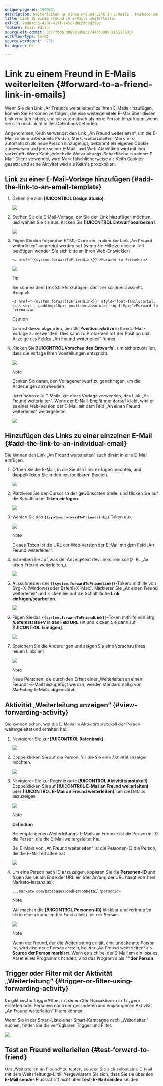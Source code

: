 ```yaml
---
unique-page-id: 1900581
description: Weiterleiten an einen Freund-Link in E-Mails - Marketo-Dokumente - Produktdokumentation
title: Link zu einem Freund in E-Mails weiterleiten
exl-id: 7addac65-4207-419f-845c-d6b2d08d299c
feature: Email Editor
source-git-commit: 0d37fbdb7d08901458c1744dc68893e155176327
workflow-type: tm+mt
source-wordcount: '703'
ht-degree: 0%

---
```


# Link zu einem Freund in E-Mails weiterleiten {#forward-to-a-friend-link-in-emails}

Wenn Sie den Link „An Freunde weiterleiten“ zu Ihren E-Mails hinzufügen, können Sie Personen verfolgen, die eine weitergeleitete E-Mail über diesen Link erhalten haben, und sie automatisch als neue Person hinzufügen, wenn sie sich noch nicht in der Datenbank befinden.

Angenommen, Keith verwendet den Link „An Freund weiterleiten“, um die E-Mail an eine unbekannte Person, Mark, weiterzuleiten. Mark wird automatisch als neue Person hinzugefügt, bekommt ein eigenes Cookie zugewiesen und jede seiner E-Mail- und Web-Aktivitäten wird mit ihm verknüpft. Wenn Keith jedoch die Weiterleitungs-Schaltfläche in seinem E-Mail-Client verwendet, wird Mark fälschlicherweise als Keith Cookies gesetzt und seine Aktivität wird als Keith&#39;s protokolliert.

## Link zu einer E-Mail-Vorlage hinzufügen {#add-the-link-to-an-email-template}

1. Gehen Sie zum **[!UICONTROL Design Studio]**.

   ![](assets/one-8.png)

1. Suchen Sie die E-Mail-Vorlage, der Sie den Link hinzufügen möchten, und wählen Sie sie aus. Klicken Sie **[!UICONTROL Entwurf bearbeiten]**.

   ![](assets/two-7.png)

1. Fügen Sie den folgenden HTML-Code ein, in dem der Link „An Freund weiterleiten“ angezeigt werden soll (wenn Sie Hilfe zu diesem Teil benötigen, wenden Sie sich bitte an Ihren Web-Entwickler):

   `<a href="{{system.forwardToFriendLink}}">Forward to Friend</a>`

   ![](assets/three-7.png)

   >[!TIP]
   >
   >
   >Sie können dem Link Stile hinzufügen, damit er schöner aussieht. Beispiel:
   >
   >`<a href="{{system.forwardToFriendLink}}" style="font-family:arial, sans-serif; padding:10px; position:absolute; right:0px;">Forward to Friend</a>`

   >[!CAUTION]
   >
   >Es wird davon abgeraten, den Stil **Position:relative** in Ihrer E-Mail-Vorlage zu verwenden. Dies kann zu Problemen mit der Position und Anzeige des Feldes „An Freund weiterleiten“ führen.

1. Klicken Sie **[!UICONTROL Vorschau des Entwurfs]**, um sicherzustellen, dass die Vorlage Ihren Vorstellungen entspricht.

   ![](assets/four-5.png)

   >[!NOTE]
   >
   >Denken Sie daran, den Vorlagenentwurf zu genehmigen, um die Änderungen anzuwenden.

   Jetzt haben alle E-Mails, die diese Vorlage verwenden, den Link „An Freund weiterleiten“. Wenn der E-Mail-Empfänger darauf klickt, wird er zu einer Web-Version der E-Mail mit dem Feld „An einen Freund weiterleiten“ weitergeleitet:

   ![](assets/f2afbox.png)

## Hinzufügen des Links zu einer einzelnen E-Mail {#add-the-link-to-an-individual-email}

Sie können den Link „An Freund weiterleiten“ auch direkt in eine E-Mail einfügen.

1. Öffnen Sie die E-Mail, in die Sie den Link einfügen möchten, und doppelklicken Sie in den bearbeitbaren Bereich.

   ![](assets/five-4.png)

1. Platzieren Sie den Cursor an der gewünschten Stelle, und klicken Sie auf die Schaltfläche **Token einfügen**.

   ![](assets/six-2.png)

1. Wählen Sie das **`{{system.forwardToFriendLink}}`** Token aus.

   ![](assets/seven-1.png)

   >[!NOTE]
   >
   >Dieses Token ist die URL der Web-Version der E-Mail mit dem Feld „An Freund weiterleiten“.

1. Schreiben Sie auf, was der Anzeigetext des Links sein soll (z. B. „An einen Freund weiterleiten„).

   ![](assets/seven-1.png)

1. Ausschneiden des **`{{system.forwardToFriendLink}}`**-Tokens mithilfe von Strg+X (Windows) oder Befehl+X (Mac). Markieren Sie „An einen Freund weiterleiten“ und klicken Sie auf die Schaltfläche **Link einfügen/bearbeiten**.

   ![](assets/eight-1.png)

1. Fügen Sie das **`{{system.forwardToFriendLink}}`**-Token mithilfe von Strg **/Befehlstaste+V in das Feld URL** ein und klicken Sie dann auf **[!UICONTROL Einfügen]**.

   ![](assets/nine.png)

1. Speichern Sie die Änderungen und zeigen Sie eine Vorschau Ihres neuen Links an!

   ![](assets/ten-1.png)

   >[!NOTE]
   >
   >Neue Personen, die durch den Erhalt einer „Weiterleiten an einen Freund“-E-Mail hinzugefügt werden, werden standardmäßig von Marketing-E-Mails abgemeldet.

## Aktivität „Weiterleitung anzeigen“ {#view-forwarding-activity}

Sie können sehen, wer die E-Mails im Aktivitätsprotokoll der Person weitergeleitet und erhalten hat.

1. Navigieren Sie zur **[!UICONTROL Datenbank]**.

   ![](assets/db.png)

1. Doppelklicken Sie auf die Person, für die Sie eine Aktivität anzeigen möchten.

   ![](assets/fourteen.png)

1. Navigieren Sie zur Registerkarte **[!UICONTROL Aktivitätsprotokoll]** . Doppelklicken Sie auf **[!UICONTROL E-Mail an Freund weiterleiten]** oder **[!UICONTROL E-Mail an Freund weiterleiten]**, um die Details anzuzeigen.

   ![](assets/fifteen.png)

   >[!NOTE]
   >
   >**Definition**
   >
   >Bei empfangenen Weiterleitungs-E-Mails an Freunde ist die Personen-ID die Person, die die E-Mail weitergeleitet hat.
   >
   >Bei E-Mails von „An Freund weiterleiten“ ist die Personen-ID die Person, die die E-Mail erhalten hat.

   ![](assets/sixteen.png)

1. Um eine Person nach ID anzuzeigen, kopieren Sie die **Personen-ID** und fügen Sie sie am Ende der URL ein (der Anfang der URL hängt von Ihrer Marketo-Instanz ab):

   `...marketo.com/Database/loadPersonDetail?personId=`

   >[!NOTE]
   >
   >Wir machen die **[!UICONTROL Personen-ID]** klickbar und verknüpfen sie in einem kommenden Patch direkt mit der Person.

   ![](assets/seventeen.png)

   >[!NOTE]
   >
   >Wenn der Freund, der die Weiterleitung erhält, eine unbekannte Person ist, wird eine neue Person erstellt, bei der „An Freund weiterleiten“ als **Source der Person markiert**.
   >Wenn es sich bei der E-Mail um ein lokales Asset eines Programms handelt, wird das Programm als &quot;**&quot; der Person**.

## Trigger oder Filter mit der Aktivität „Weiterleitung“ {#trigger-or-filter-using-forwarding-activity}

Es gibt sechs Trigger/Filter, mit denen Sie Flussaktionen in Triggern erstellen oder Personen nach der gesendeten und empfangenen Aktivität „An Freund weiterleiten“ filtern können.

Wenn Sie in der Smart-Liste einer Smart-Kampagne nach „Weiterleiten“ suchen, finden Sie die verfügbaren Trigger und Filter.

![](assets/nineteen.png)

## Test an Freund weiterleiten {#test-forward-to-friend}

Um „Weiterleiten an Freund“ zu testen, senden Sie sich selbst eine E-Mail mit dem Weiterleitungs-Link. Vergewissern Sie sich, dass Sie sie über den **E-Mail senden** Flussschritt *nicht* über **Test-E-Mail senden** senden.
